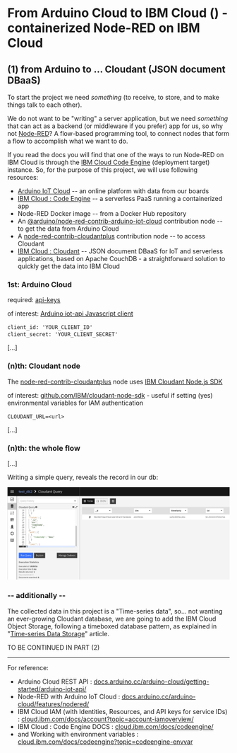 # From Arduino Cloud to IBM Cloud () - containerized Node-RED on IBM Cloud
## (1) from Arduino to … Cloudant (JSON document DBaaS)

To start the project we need _something_ (to receive, to store, and to make things talk to each other).

We do not want to be "writing" a server application, but we need _something_ that can act as a backend (or middleware if you prefer) app for us, so why not [Node-RED](https://nodered.org/)? A flow-based programming tool, to connect nodes that form a flow to accomplish what we want to do.

If you read the docs you will find that one of the ways to run Node-RED on IBM Cloud is through the [IBM Cloud Code Engine](https://www.ibm.com/cloud/code-engine/) (deployment target) instance. So, for the purpose of this project, we will use following resources:

- [Arduino IoT Cloud](https://cloud.arduino.cc/how-it-works/) -- an online platform with data from our boards
- [IBM Cloud : Code Engine](https://www.ibm.com/cloud/code-engine/) -- a serverless PaaS running a containerized app
- Node-RED Docker image -- from a Docker Hub repository
- An [@arduino/node-red-contrib-arduino-iot-cloud](https://github.com/arduino/node-red-contrib-arduino-iot-cloud) contribution node -- to get the data from Arduino Cloud
- A [node-red-contrib-cloudantplus](https://github.com/hammoaj/node-red-contrib-cloudantplus) contribution node -- to access Cloudant
- [IBM Cloud : Cloudant](https://www.ibm.com/products/cloudant/) -- JSON document DBaaS for IoT and serverless applications, based on Apache CouchDB - a straightforward solution to quickly get the data into IBM Cloud


### 1st: Arduino Cloud

required: [api-keys](https://cloud.arduino.cc/home/api-keys/)

of interest: [Arduino iot-api Javascript client](https://www.npmjs.com/package/@arduino/arduino-iot-client/)
```
client_id: 'YOUR_CLIENT_ID'
client_secret: 'YOUR_CLIENT_SECRET'
```

[...]


### (n)th: Cloudant node

The [node-red-contrib-cloudantplus](https://github.com/hammoaj/node-red-contrib-cloudantplus) node uses [IBM Cloudant Node.js SDK](https://www.npmjs.com/package/@ibm-cloud/cloudant)

of interest: [github.com/IBM/cloudant-node-sdk](https://github.com/IBM/cloudant-node-sdk#authentication-with-environment-variables) - useful if setting (yes) environmental variables for IAM authentication
```
CLOUDANT_URL=<url>
```

[...]

### (n)th: the whole flow

[...]

Writing a simple query, reveals the record in our db:

![Screenshot of flow](/2ibm_cloudant/nodered-scrnsht_03_cloudant.png)


### -- additionally --

The collected data in this project is a "Time-series data", so… not wanting an ever-growing Cloudant database, we are going to add the IBM Cloud Object Storage, following a timeboxed database pattern, as explained in "[Time-series Data Storage](https://blog.cloudant.com/2019/04/08/Time-series-data-storage.html)" article.

TO BE CONTINUED IN PART (2)

---------------------------------------------------------------------------
For reference:

- Arduino Cloud REST API : [docs.arduino.cc/arduino-cloud/getting-started/arduino-iot-api/](https://docs.arduino.cc/arduino-cloud/getting-started/arduino-iot-api/)
- Node-RED with Arduino IoT Cloud : [docs.arduino.cc/arduino-cloud/features/nodered/](https://docs.arduino.cc/arduino-cloud/features/nodered/)
- IBM Cloud IAM (with Identities, Resources, and API keys for service IDs) : [cloud.ibm.com/docs/account?topic=account-iamoverview/](https://cloud.ibm.com/docs/account?topic=account-iamoverview/)
- IBM Cloud : Code Engine DOCS : [cloud.ibm.com/docs/codeengine/](https://cloud.ibm.com/docs/codeengine/)
- and Working with environment variables : [cloud.ibm.com/docs/codeengine?topic=codeengine-envvar](https://cloud.ibm.com/docs/codeengine?topic=codeengine-envvar)
